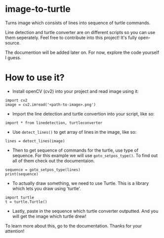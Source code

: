 # image-to-turtle
Turns image which consists of lines into sequence of turtle commands.

Line detection and turtle converter are on different scripts so you can use them seperately.
Feel free to contribute into this project! It's fully open-source.

The documention will be added later on.
For now, explore the code yourself I guess.

# How to use it?

- Install openCV (cv2) into your project and read image using it:
``` 
import cv2 
image = cv2.imread('<path-to-image>.png')
```
- Import the line detection and turtle convertion into your script, like so:
``` 
import * from linedetection, turtleconverter 
```
- Use ```detect_lines()``` to get array of lines in the image, like so:
```
lines = detect_lines(image)
```
- Then to get sequence of commands for the turtle, use type of sequence. For this example we will use ```goto_setpos_type()```. 
To find out all of them check out the documentaion.
```
sequence = goto_setpos_type(lines)
print(sequence)
```
- To actually draw something, we need to use Turtle. This is a library which lets you draw using 'turtle'. 
```
import turtle
t = turtle.Turtle()
```
- Lastly, paste in the sequence which turtle converter outputted. And you will get the image which turtle drew!

To learn more about this, go to the documentation.
Thanks for your attention!
